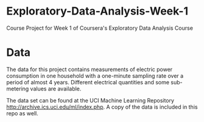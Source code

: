# Exploratory-Data-Analysis-Week-1
Course Project for Week 1 of Coursera's Exploratory Data Analysis Course

# Data
The data for this project contains measurements of electric power consumption in one household with a one-minute sampling rate over a period of almost 4 years. Different electrical quantities and some sub-metering values are available.

The data set can be found at the UCI Machine Learning Repository http://archive.ics.uci.edu/ml/index.php. A copy of the data is included in this repo as well.
